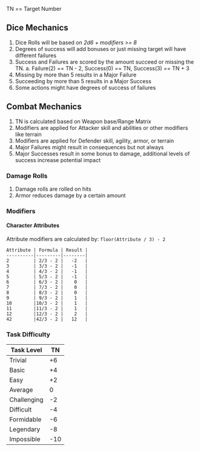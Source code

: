 <!--
 Copyright (c) 2021 Trevor Redfern
 
 This software is released under the MIT License.
 https://opensource.org/licenses/MIT
-->

TN == Target Number

## Dice Mechanics
1. Dice Rolls will be based on _2d6 + modifiers >= 8_
2. Degrees of success will add bonuses or just missing target will have different failures
3. Success and Failures are scored by the amount succeed or missing the TN. 
  a. Failure(2) == TN - 2, Success(0) == TN, Success(3) == TN + 3
4. Missing by more than 5 results in a Major Failure
5. Succeeding by more than 5 results in a Major Success
6. Some actions might have degrees of success of failures

## Combat Mechanics
1. TN is calculated based on Weapon base/Range Matrix
2. Modifiers are applied for Attacker skill and abilities or other modifiers like terrain
3. Modifiers are applied for Defender skill, agility, armor, or terrain
4. Major Failures might result in consequences but not always
5. Major Successes result in some bonus to damage, additional levels of success increase potential impact


### Damage Rolls
1. Damage rolls are rolled on hits
2. Armor reduces damage by a certain amount

### Modifiers
#### Character Attributes

Attribute modifiers are calculated by: `floor(Attribute / 3) - 2`

```
Attribute | Formula | Result |
----------|---------|--------|
2         | 2/3 - 2 |   -2   |
3         | 3/3 - 2 |   -1   |
4         | 4/3 - 2 |   -1   |
5         | 5/3 - 2 |   -1   |
6         | 6/3 - 2 |    0   |
7         | 7/3 - 2 |    0   |
8         | 8/3 - 2 |    0   |
9         | 9/3 - 2 |    1   |
10        |10/3 - 2 |    1   |
11        |11/3 - 2 |    1   |
12        |12/3 - 2 |    2   |
42        |42/3 - 2 |   12   |
```

### Task Difficulty

Task Level  | TN  |
------------|-----|
Trivial     | +6  |
Basic       | +4  |
Easy        | +2  |
Average     |  0  |
Challenging | -2  |
Difficult   | -4  |
Formidable  | -6  |
Legendary   | -8  |
Impossible  |-10  |
